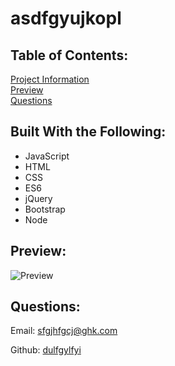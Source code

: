 
# asdfgyujkopl
## Table of Contents:
[Project Information](#asdfgyujkopl)<br />[Preview](#preview)<br />[Questions](#questions)<br />

## Built With the Following:
- JavaScript
 - HTML
 - CSS
 - ES6
 - jQuery
 - Bootstrap
 - Node
## Preview:
![Preview](https://static.toiimg.com/photo/75153263.cms)
    
## Questions:
Email: [sfgjhfgcj@ghk.com](sfgjhfgcj@ghk.com)


Github: [dulfgylfyi](dulfgylfyi)

